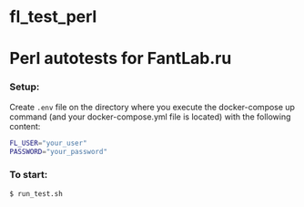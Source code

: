 # fl_test_perl
# Perl autotests for FantLab.ru

### Setup:
Create `.env` file on the directory where you execute the docker-compose up command (and your docker-compose.yml file is located) with the following content:
```bash
FL_USER="your_user"
PASSWORD="your_password"
```
### To start:
```bash
$ run_test.sh
```
